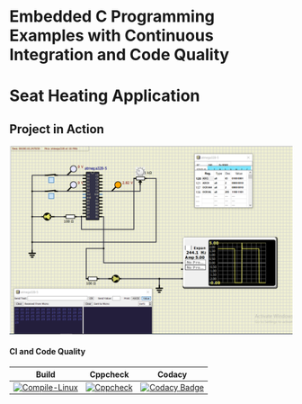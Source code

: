 # Embedded C Programming Examples with Continuous Integration and Code Quality

# Seat Heating Application

## Project in Action

![activity](simulation/working.png)<br/>


#### CI and Code Quality

|Build|Cppcheck|Codacy|
|:--:|:--:|:--:|
|[![Compile-Linux](https://github.com/indiya77/embedded_c/actions/workflows/compile.yml/badge.svg)](https://github.com/indiya77/embedded_c/actions/workflows/compile.yml)|[![Cppcheck](https://github.com/indiya77/embedded_c/actions/workflows/CodeQuality.yml/badge.svg)](https://github.com/indiya77/embedded_c/actions/workflows/CodeQuality.yml)|[![Codacy Badge](https://app.codacy.com/project/badge/Grade/f7edf1cc717e4974b850853e1d3b4081)](https://www.codacy.com/gh/indiya77/embedded_c/dashboard?utm_source=github.com&amp;utm_medium=referral&amp;utm_content=indiya77/embedded_c&amp;utm_campaign=Badge_Grade)

